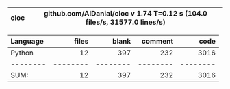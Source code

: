 cloc|github.com/AlDanial/cloc v 1.74  T=0.12 s (104.0 files/s, 31577.0 lines/s)
--- | ---

Language|files|blank|comment|code
:-------|-------:|-------:|-------:|-------:
Python|12|397|232|3016
--------|--------|--------|--------|--------
SUM:|12|397|232|3016
